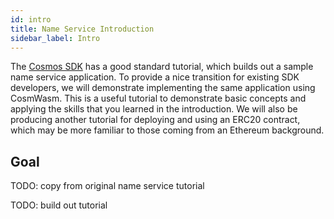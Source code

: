 ```yaml
---
id: intro
title: Name Service Introduction
sidebar_label: Intro
---
```


The [Cosmos SDK](https://github.com/cosmos/sdk-tutorials/tree/master/nameservice) has a good standard tutorial, which builds out a sample name service application. To provide a nice transition for existing SDK developers, we will demonstrate implementing the same application using CosmWasm. This is a useful tutorial to demonstrate basic concepts and applying the skills that you learned in the introduction. We will also be producing another tutorial for deploying and using an ERC20 contract, which may be more familiar to those coming from an Ethereum background.

## Goal

TODO: copy from original name service tutorial

TODO: build out tutorial
